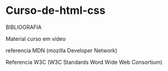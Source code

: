 # Curso-de-html-css
 

BIBLIOGRAFIA


Material curso em video

referencia MDN
(mozilla Developer Network)

Referencia W3C
(W3C Standards Word Wide Web Consortium)
